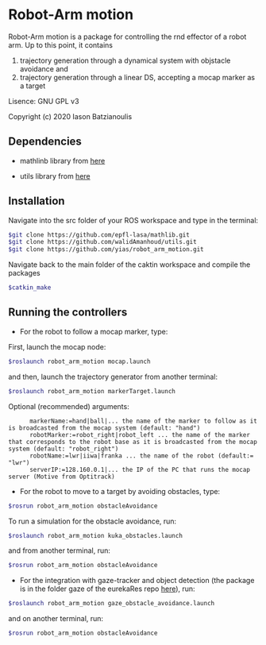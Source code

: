 # Robot-Arm motion

Robot-Arm motion is a package for controlling the rnd effector of a robot arm. Up to this point, it contains 

1) trajectory generation through a dynamical system with objstacle avoidance and
2) trajectory generation through a linear DS, accepting a mocap marker as a target

Lisence: GNU GPL v3

Copyright (c) 2020 Iason Batzianoulis

## Dependencies

- mathlinb library from [here](https://github.com/epfl-lasa/mathlib.git)

- utils library from [here](https://github.com/walidAmanhoud/utils.git)

## Installation

Navigate into the src folder of your ROS workspace and type in the terminal:

```bash
$git clone https://github.com/epfl-lasa/mathlib.git
$git clone https://github.com/walidAmanhoud/utils.git
$git clone https://github.com/yias/robot_arm_motion.git
```

Navigate back to the main folder of the caktin workspace and compile the packages

```bash
$catkin_make
```

## Running the controllers

- For the robot to follow a mocap marker, type:

First, launch the mocap node:

```bash
$roslaunch robot_arm_motion mocap.launch
```

and then, launch the trajectory generator from another terminal:

```bash
$roslaunch robot_arm_motion markerTarget.launch
```

Optional (recommended) arguments:


          markerName:=hand|ball|... the name of the marker to follow as it is broadcasted from the mocap system (default: "hand")
          robotMarker:=robot_right|robot_left ... the name of the marker that corresponds to the robot base as it is broadcasted from the mocap system (default: "robot_right")
          robotName:=lwr|iiwa|franka ... the name of the robot (default:= "lwr")
          serverIP:=128.160.0.1|... the IP of the PC that runs the mocap server (Motive from Optitrack)

- For the robot to move to a target by avoiding obstacles, type:

```bash
$rosrun robot_arm_motion obstacleAvoidance
```

To run a simulation for the obstacle avoidance, run:
```bash
$roslaunch robot_arm_motion kuka_obstacles.launch
```

and from another terminal, run:
```bash
$rosrun robot_arm_motion obstacleAvoidance
```

- For the integration with gaze-tracker and object detection (the package is in the folder gaze of the eurekaRes repo [here](https://github.com/yias/eurekaRes)), run:

```bash
$roslaunch robot_arm_motion gaze_obstacle_avoidance.launch
```

and on another terminal, run:
```bash
$rosrun robot_arm_motion obstacleAvoidance
```
